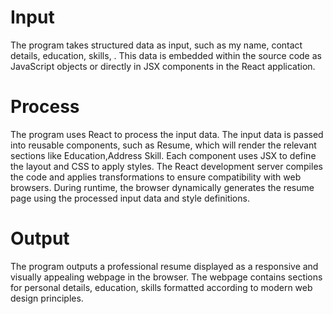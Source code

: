 # Input
The program takes structured data as input, such as my name, contact details, education, skills, . This data is embedded within the source code as JavaScript objects or directly in JSX components in the React application.

# Process
The program uses React to process the input data. The input data is passed into reusable components, such as Resume, which will render the relevant sections like Education,Address Skill. Each component uses JSX to define the layout and CSS to apply styles. The React development server compiles the code and applies transformations to ensure compatibility with web browsers. During runtime, the browser dynamically generates the resume page using the processed input data and style definitions.

# Output
The program outputs a professional resume displayed as a responsive and visually appealing webpage in the browser. The webpage contains sections for personal details, education, skills formatted according to modern web design principles.
